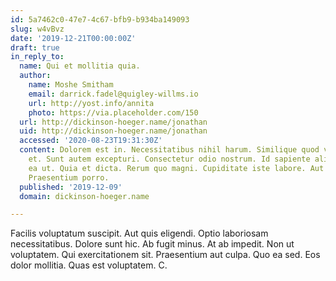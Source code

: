 ```yaml
---
id: 5a7462c0-47e7-4c67-bfb9-b934ba149093
slug: w4vBvz
date: '2019-12-21T00:00:00Z'
draft: true
in_reply_to:
  name: Qui et mollitia quia.
  author:
    name: Moshe Smitham
    email: darrick.fadel@quigley-willms.io
    url: http://yost.info/annita
    photo: https://via.placeholder.com/150
  url: http://dickinson-hoeger.name/jonathan
  uid: http://dickinson-hoeger.name/jonathan
  accessed: '2020-08-23T19:31:30Z'
  content: Dolorem est in. Necessitatibus nihil harum. Similique quod vitae. Eum iste
    et. Sunt autem excepturi. Consectetur odio nostrum. Id sapiente aliquid. Natus
    ea ut. Quia et dicta. Rerum quo magni. Cupiditate iste labore. Aut et facere.
    Praesentium porro.
  published: '2019-12-09'
  domain: dickinson-hoeger.name

---
```


Facilis voluptatum suscipit. Aut quis eligendi. Optio laboriosam necessitatibus. Dolore sunt hic. Ab fugit minus. At ab impedit. Non ut voluptatem. Qui exercitationem sit. Praesentium aut culpa. Quo ea sed. Eos dolor mollitia. Quas est voluptatem. C.
